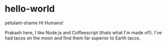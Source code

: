 # hello-world
petulant-shame
Hi Humans!

Prakash here, I like Node.js and Coffeescript (thats what I'm made of!).
I've had tacos on the moon and find them far superior to Earth tacos.
